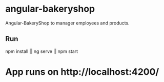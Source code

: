 # angular-bakeryshop
Angular-BakeryShop to manager employees and products.
## Run
npm install || ng serve || npm start
# App runs on http://localhost:4200/
